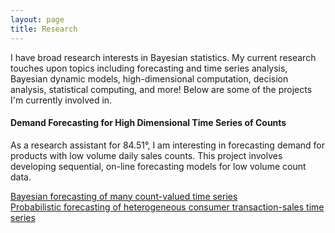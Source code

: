 ```yaml
---
layout: page
title: Research
---
```


I have broad research interests in Bayesian statistics.  My current research touches upon topics including forecasting and time series analysis, Bayesian dynamic models, high-dimensional computation, decision analysis, statistical computing, and more!  Below are some of the projects I'm currently involved in.

#### Demand Forecasting for High Dimensional Time Series of Counts
As a research assistant for 84.51&deg;, I am interesting in forecasting demand for products with low volume daily sales counts. This project involves developing sequential, on-line forecasting models for low volume count data.  

[Bayesian forecasting of many count-valued time series](https://amstat.tandfonline.com/doi/abs/10.1080/07350015.2019.1604372?journalCode=ubes20#.XTHPjJNKiXE)  
[Probabilistic forecasting of heterogeneous consumer transaction-sales time series](https://arxiv.org/abs/1808.04698)  
